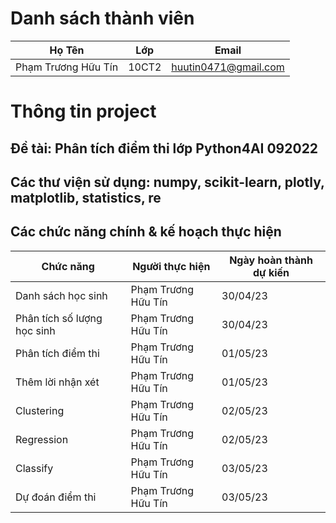 # Danh sách thành viên
Họ Tên|Lớp|Email
-|-|-
Phạm Trương Hữu Tín|10CT2|huutin0471@gmail.com

# Thông tin project
## Đề tài: Phân tích điểm thi lớp Python4AI 092022
## Các thư viện sử dụng: numpy, scikit-learn, plotly, matplotlib, statistics, re
## Các chức năng chính & kế hoạch thực hiện

Chức năng|Người thực hiện|Ngày hoàn thành dự kiến
-|-|-
Danh sách học sinh|Phạm Trương Hữu Tín|30/04/23
Phân tích số lượng học sinh|Phạm Trương Hữu Tín|30/04/23
Phân tích điểm thi|Phạm Trương Hữu Tín|01/05/23
Thêm lời nhận xét|Phạm Trương Hữu Tín|01/05/23
Clustering|Phạm Trương Hữu Tín|02/05/23
Regression|Phạm Trương Hữu Tín|02/05/23
Classify|Phạm Trương Hữu Tín|03/05/23
Dự đoán điểm thi|Phạm Trương Hữu Tín|03/05/23